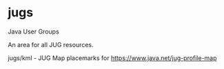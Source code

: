 jugs
====

Java User Groups

An area for all JUG resources.

jugs/kml - JUG Map placemarks for https://www.java.net/jug-profile-map
